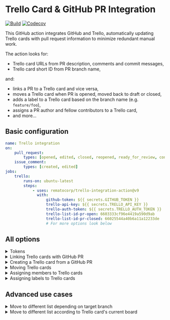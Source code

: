 # Trello Card & GitHub PR Integration

[![Build](https://img.shields.io/github/actions/workflow/status/rematocorp/trello-integration-action/ci.yml)](https://github.com/rematocorp/trello-integration-action/actions/workflows/ci.yml)
[![Codecov](https://img.shields.io/codecov/c/github/rematocorp/trello-integration-action?token=NDT35FM2LG&style=flat)](https://codecov.io/gh/rematocorp/trello-integration-action)

This GitHub action integrates GitHub and Trello, automatically updating Trello cards with pull request information to minimize redundant manual work.

The action looks for:

- Trello card URLs from PR description, comments and commit messages,
- Trello card short ID from PR branch name,

and:

- links a PR to a Trello card and vice versa,
- moves a Trello card when PR is opened, moved back to draft or closed,
- adds a label to a Trello card based on the branch name (e.g. `feature/foo`),
- assigns a PR author and fellow contributors to a Trello card,
- and more...

## Basic configuration

```yaml
name: Trello integration
on:
    pull_request:
        types: [opened, edited, closed, reopened, ready_for_review, converted_to_draft]
    issue_comment:
        types: [created, edited]
jobs:
    trello:
        runs-on: ubuntu-latest
        steps:
            - uses: rematocorp/trello-integration-action@v9
              with:
                  github-token: ${{ secrets.GITHUB_TOKEN }}
                  trello-api-key: ${{ secrets.TRELLO_API_KEY }}
                  trello-auth-token: ${{ secrets.TRELLO_AUTH_TOKEN }}
                  trello-list-id-pr-open: 6603333cf96e4419a590d9ab
                  trello-list-id-pr-closed: 66025544a40b6a11a12233de
                  # For more options look below
```

## All options

<details>
<summary>Tokens</summary>

#### 1. `github-token`

**Required**: Needed for Octokit API.

Example:

```yaml
github-token: ${{ secrets.GITHUB_TOKEN }}
```

#### 2. `trello-api-key` & `trello-auth-token`

**Required**: Needed for Trello API, visit https://trello.com/app-key.

Example:

```yaml
trello-api-key: ${{ secrets.TRELLO_API_KEY }}
trello-auth-token: ${{ secrets.TRELLO_AUTH_TOKEN }}
```

</details>

<details>
<summary>Linking Trello cards with GitHub PR</summary>

#### 1. `github-include-pr-comments`

Scans PR comments to find Trello card URLs.

Default: `true`

#### 2. `github-include-pr-commit-messages`

Scans PR commit messages to find Trello card URLs and comments card URL to the PR if found.

Default: `false`

#### 3. `github-include-pr-branch-name`

Uses the branch name to find card id (e.g. feature/38-card-title) and comments card URL to the PR if found.

NB! Make sure you set `pull-requests: write` permission for the job. [Learn more.](https://docs.github.com/en/actions/using-jobs/assigning-permissions-to-jobs)

Default: `false`

#### 4. `github-allow-multiple-cards-in-pr-branch-name`

Allows to reference multiple card short IDs in the branch name (e.g. feature/38-39-40-foo-bar).

NB! Option `github-include-pr-branch-name` needs to be true and it is recommended to set `trello-board-id` to avoid moving wrong cards.

Default: `false`

#### 5. `github-require-keyword-prefix`

Only matches Trello URLs prefixed with "Closes" etc. Just like [GitHub Issues + PR work.](https://docs.github.com/en/issues/tracking-your-work-with-issues/linking-a-pull-request-to-an-issue#linking-a-pull-request-to-an-issue-using-a-keyword)

Default: `false`

#### 6. `github-enable-related-keyword-prefix`

Ignores Trello URLs prefixed with "Related". Alternative to `github-require-keyword-prefix`.

Default: `false`

#### 7. `github-require-trello-card`

Throws an error if no Trello card can be found in the PR.

Default: `false`

</details>

<details>
<summary>Creating a Trello card from a GitHub PR</summary>

#### 1. `github-include-new-card-command`

Creates a new Trello card from PR details if "/new-trello-card" is written in the PR description. Replaces "/new-trello-card" with the card link.

NB! Make sure you set `pull-requests: write` permission for the job. [Learn more.](https://docs.github.com/en/actions/using-jobs/assigning-permissions-to-jobs)

Default: `false`

#### 2. `github-create-new-card-on-merge`

Creates a new Trello card from PR details if no card is linked and the PR is merged. Adds card link to the PR description.

NB! Make sure you set `pull-requests: write` permission for the job. [Learn more.](https://docs.github.com/en/actions/using-jobs/assigning-permissions-to-jobs)

Default: `false`

</details>

<details>
<summary>Moving Trello cards</summary>

#### 1. `trello-list-id-pr-draft`

Trello list ID for draft pull request. [How to find list ID.](https://stackoverflow.com/a/50908600/2311110) Useful when you want to move the card back to "In progress" when ready PR is converted to draft.

#### 2. `trello-list-id-pr-open`

Trello list ID for open pull request. [How to find list ID.](https://stackoverflow.com/a/50908600/2311110)

#### 3. `trello-list-id-pr-changes-requested`

Trello list ID for a pull request which has at least one review requesting for changes. [How to find list ID.](https://stackoverflow.com/a/50908600/2311110)

NB! Add `pull_request_review` trigger and modify `pull_request` trigger with `review_requested` and `review_request_removed`. [Learn more.](https://docs.github.com/en/actions/using-workflows/events-that-trigger-workflows)

#### 4. `trello-list-id-pr-approved`

Trello list ID for a pull request which has at least one approve and no reviews requesting for changes. [How to find list ID.](https://stackoverflow.com/a/50908600/2311110)

NB! Add `pull_request_review` trigger and modify `pull_request` trigger with `review_requested` and `review_request_removed`. [Learn more.](https://docs.github.com/en/actions/using-workflows/events-that-trigger-workflows)

#### 5. `trello-list-id-pr-closed`

Trello list ID for closed pull request. [How to find list ID.](https://stackoverflow.com/a/50908600/2311110)

NB! If card is merged and `trello-list-id-pr-merged` is set, then it will override this.

#### 6. `trello-list-id-pr-merged`

Trello list ID for merged pull request. [How to find list ID.](https://stackoverflow.com/a/50908600/2311110)

NB! `trello-archive-on-merge` set to `true` will override this.

#### 7. `trello-list-id-override`

Manually move the card to this Trello list. [How to find list ID.](https://stackoverflow.com/a/50908600/2311110)

NB! Will override any other list-id setting, ignoring pr state.

#### 8. `trello-move-to-merged-list-only-on-merge`

When set to true, moves to `trello-list-id-pr-merged` only when the job was triggered by "closed" action.
Useful when other automations are moving cards to subsequent lists, and you want to prevent this workflow from moving them back to trello-list-id-pr-merged in response to non-merge events (e.g., when someone adds a PR comment).

Default: `false`

#### 9. `trello-board-id`

Trello board ID where to move the cards. [How to find board ID.](https://stackoverflow.com/a/50908600/2311110) Useful when you want the action to move the card out from a backlog board.

#### 10. `trello-archive-on-merge`

Archives Trello cards when PR is merged.

Default: `false`

#### 11. `trello-card-position`

Position of the card after being moved to a list.

Options: `'top' | 'bottom'`

Default: `'top'`

</details>

<details>
<summary>Assigning members to Trello cards</summary>

#### 1. `github-users-to-trello-users`

Newline-separated list of mapping between GitHub username and Trello username. Use it for people who have different usernames in GitHub and Trello. If the current username is not in the list, we still try to find a Trello user with GitHub username.

Example:

```yaml
github-users-to-trello-users: |-
    GithubUser1:TrelloUser1
    GithubUser2:TrelloUser2
```

#### 2. `trello-add-members-to-cards`

Adds PR author, contributors and assignees to Trello card members list. This affects also `trello-switch-members-in-review` and `trello-remove-unrelated-members` when turned off.

Default: `true`

#### 3. `trello-switch-members-in-review`

Replaces Trello card members with PR reviewers when PR is opened. It reassigns the PR author, contributors and assignees when the card is moved away from `trello-list-id-pr-open`.

Default: `false`

#### 4. `trello-remove-unrelated-members`

Removes card members who are not authors, contributors or assignees of the PR.

Default: `true`

#### 5. `trello-organization-name`

Your organization name to avoid assigning cards to outside members. Edit your workspace details and look for the short name.

Example:

```yaml
trello-organization-name: remato
```

</details>

<details>
<summary>Assigning labels to Trello cards</summary>

#### 1. `trello-add-labels-to-cards`

Assigns branch category (e.g. feature/foo) label to Trello card.

Default: `true`

#### 2. `trello-add-manual-labels-to-cards`

Manually assigns labels to Trello card.

Example:

```yaml
trello-add-manual-labels-to-cards: 'v1;steve;urgent'
```

#### 3. `trello-conflicting-labels`

When a card already has one of these labels then branch category label is not assigned.

Example:

```yaml
trello-conflicting-labels: 'feature;bug;chore'
```

</details>

## Advanced use cases

<details>
<summary>Move to different list depending on target branch</summary>

Map target branch names to Trello list IDs so cards move automatically to the right list. Use branch patterns (e.g. `release/*`, `hotfix/*`) to match multiple branches, and use `*` for fallback. [Learn more.](https://github.com/rematocorp/trello-integration-action/pull/140#issuecomment-2641019842)

```yaml
trello-list-id-pr-closed: |-
    release/*:65e9cd42133cce03db170000
    *:65e9cd42133cce03db172222
```

</details>

<details>
<summary>Move to different list according to Trello card's current board</summary>

Separate list IDs with a semicolon to support multiple boards. [Learn more.](https://github.com/rematocorp/trello-integration-action/issues/68)

```yaml
trello-list-id-pr-closed: 65e9cd42133cce03db170000;65e9cd42133cce03db172222
```

</details>

